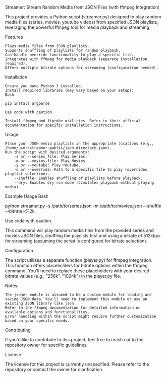 Streamer: Stream Random Media from JSON Files (with ffmpeg Integration)

This project provides a Python script (streamer.py) designed to play random media files (series, movies, youtube videos) from specified JSON playlists, leveraging the powerful ffmpeg tool for media playback and streaming.

Features

    Plays media files from JSON playlists.
    Supports shuffling of playlists for random playback.
    Can handle override functionality to play a specific file.
    Integrates with ffmpeg for media playback (separate installation required).
    Offers multiple bitrate options for streaming (configuration needed).

Installation

    Ensure you have Python 3 installed.
    Install required libraries (may vary based on your setup):
    Bash

    pip install argparse

    Use code with caution.

    Install ffmpeg and ffprobe utilities. Refer to their official documentation for specific installation instructions.

Usage

    Place your JSON media playlists in the appropriate locations (e.g., /home/user/streamer-public/json_directory.json).
    Run the script with desired arguments:
        -s or --series_file: Play Series.
        -m or --movies_file: Play Movies.
        -y or --youtube: Play Youtube.
        -o or --override: Path to a specific file to play (overrides playlist selection).
        --shuffle: Enables shuffling of playlists before playback.
        --dry: Enables dry run mode (simulates playback without playing media).

Example Usage
Bash

python streamer.py -s /path/to/series.json -m /path/to/movies.json --shuffle --bitrate=512k

Use code with caution.

This command will play random media files from the provided series and movies JSON files, shuffling the playlists first and using a bitrate of 512kbps for streaming (assuming the script is configured for bitrate selection).

Configuration

The script utilizes a separate function (player.py) for ffmpeg integration. This function offers placeholders for bitrate options within the ffmpeg command. You'll need to replace these placeholders with your desired bitrate values (e.g., "256k", "1024k") in the player.py file.

Notes

    The jsoner module is assumed to be a custom module for loading and saving JSON data. You'll need to implement this module or use an existing JSON library like json.
    Refer to the ffmpeg documentation for detailed information on available options and functionalities.
    Error handling within the script might require further customization based on your specific needs.

Contributing

If you'd like to contribute to this project, feel free to reach out to the repository owner for specific guidelines.

License

The license for this project is currently unspecified. Please refer to the repository or contact the owner for clarification.